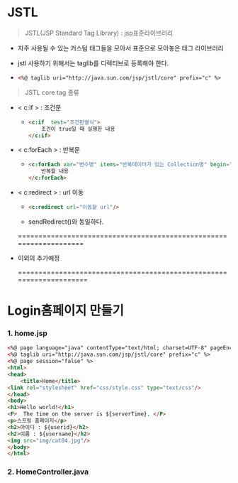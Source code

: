 # JSTL

> JSTL(JSP Standard Tag Library) : jsp표준라이브러리

* 자주 사용될 수 있는 커스텀 태그들을 모아서 표준으로 모아놓은 태그 라이브러리

* jstl 사용하기 위해서는 taglib를 디렉티브로 등록해야 한다.

* ```html
  <%@ taglib uri="http://java.sun.com/jsp/jstl/core" prefix="c" %>
  ```



> JSTL core tag 종류

* < c:if > : 조건문

  * ```html
    <c:if  test="조건판별식">
    	조건이 true일 때 실행한 내용
    </c:if>	
    ```

* < c:forEach > : 반복문

  * ```html
    <c:forEach var="변수명" items="반복데이터가 있는 Collection명" begin="시작값(기본값=0)" end="종료값" step="증가폭(기본값=1)">
    	반복할 내용
    </c:forEach>
    ```

* < c:redirect > : url 이동

  * ```html
    <c:redirect url="이동할 url"/>
    ```

  * sendRedirect()와 동일하다.

  

  ===================================================================

* 이외의 추가예정

  ====================================================================



# Login홈페이지 만들기

### 1. home.jsp

```html
<%@ page language="java" contentType="text/html; charset=UTF-8" pageEncoding="UTF-8"%>
<%@ taglib uri="http://java.sun.com/jsp/jstl/core" prefix="c" %>
<%@ page session="false" %>
<html>
<head>
	<title>Home</title>
<link rel="stylesheet" href="css/style.css" type="text/css"/>	
</head>
<body>
<h1>Hello world!</h1>
<P>  The time on the server is ${serverTime}. </P>
<p>스프링 홈페이지</p>
<h2>아이디 : ${userid}</h2>
<h2>이름 : ${username}</h2>
<img src="img/cat04.jpg"/>
</body>
</html>
```



### 2. HomeController.java

